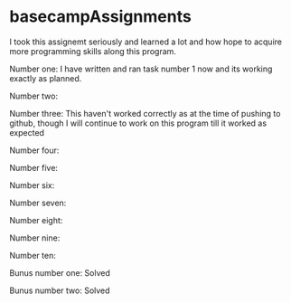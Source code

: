# basecampAssignments

I took this assignemt seriously and learned a lot and how hope to acquire more programming skills along this program.


Number one:
    I have written and ran task number 1 now and its working exactly as planned.

Number two:


Number three:
    This haven't worked correctly as at the time of pushing to github, though I will continue to work on this program till it worked as expected


Number four:


Number five:


Number six:


Number seven:


Number eight:


Number nine:


Number ten:




Bunus number one:
    Solved 


Bunus number two:
    Solved